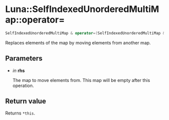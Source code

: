 # Luna::SelfIndexedUnorderedMultiMap::operator=

```c++
SelfIndexedUnorderedMultiMap & operator=(SelfIndexedUnorderedMultiMap &&rhs)
```

Replaces elements of the map by moving elements from another map. 



## Parameters
* *in* **rhs**

    The map to move elements from. This map will be empty after this operation. 

## Return value
Returns `*this`. 

